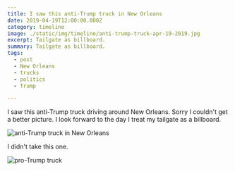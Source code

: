 ```yaml
---
title: I saw this anti-Trump truck in New Orleans
date: 2019-04-19T12:00:00.000Z
category: timeline
image: ./static/img/timeline/anti-trump-truck-apr-19-2019.jpg
excerpt: Tailgate as billboard.
summary: Tailgate as billboard.
tags:
  - post 
  - New Orleans
  - trucks
  - politics
  - Trump

---
```


I saw this anti-Trump truck driving around New Orleans. Sorry I couldn't get a better picture. I look forward to the day I treat my tailgate as a billboard.

![anti-Trump truck in New Orleans](/static/img/timeline/anti-trump-truck-apr-19-2019.jpg "anti-Trump truck in New Orleans")

I didn't take this one.

![pro-Trump truck](/static/img/timeline/chosendivine.jpg "pro-Trump truck")